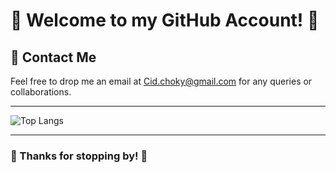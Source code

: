# 🌟 Welcome to my GitHub Account! 🌟

## 📧 Contact Me
Feel free to drop me an email at [Cid.choky@gmail.com](mailto:Cid.choky@gmail.com) for any queries or collaborations.

---

![Top Langs](https://github-readme-stats.vercel.app/api/top-langs/?username=CidChoknakawaro&layout=compact&theme=radical) 

---

### 🌟 Thanks for stopping by! 🌟
